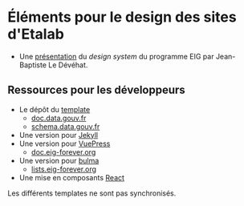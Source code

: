 # Éléments pour le design des sites d'Etalab

- Une [présentation](https://github.com/entrepreneur-interet-general/design-system) du _design system_ du programme EIG par Jean-Baptiste Le Dévéhat.

## Ressources pour les développeurs

- Le dépôt du [template](https://github.com/etalab/template.data.gouv.fr)
  - [doc.data.gouv.fr](https://doc.data.gouv.fr/)
  - [schema.data.gouv.fr](https://schema.data.gouv.fr/)
- Une version pour [Jekyll](https://github.com/etalab/template-jekyll)
- Une version pour [VuePress](https://github.com/etalab/vuepress-theme-gouv-fr)
  - [doc.eig-forever.org](https://doc.eig-forever.org/)
- Une version pour [bulma](https://github.com/etalab/bulma-theme-gouv-fr)
  - [lists.eig-forever.org](https://lists.eig-forever.org/)
- Une mise en composants [React](https://github.com/SocialGouv/template.data.gouv.fr.react)

Les différents templates ne sont pas synchronisés.

